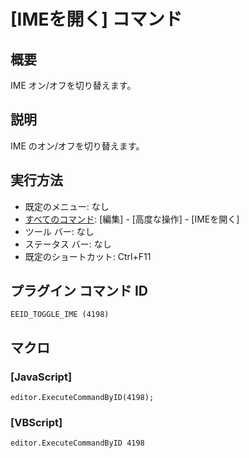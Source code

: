# \[IMEを開く\] コマンド

## 概要

IME オン/オフを切り替えます。

## 説明

IME のオン/オフを切り替えます。

## 実行方法

- 既定のメニュー: なし
- [すべてのコマンド](../../glossary/allcommands): \[編集\] \- \[高度な操作\] \- \[IMEを開く\]
- ツール バー: なし
- ステータス バー: なし
- 既定のショートカット: Ctrl+F11

## プラグイン コマンド ID

```
EEID_TOGGLE_IME (4198)```

## マクロ

### \[JavaScript\]

```
editor.ExecuteCommandByID(4198);
```

### \[VBScript\]

```
editor.ExecuteCommandByID 4198
```

